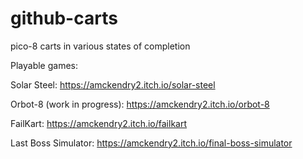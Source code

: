 # github-carts
pico-8 carts in various states of completion

Playable games:

Solar Steel: https://amckendry2.itch.io/solar-steel

Orbot-8 (work in progress): https://amckendry2.itch.io/orbot-8

FailKart: https://amckendry2.itch.io/failkart

Last Boss Simulator: https://amckendry2.itch.io/final-boss-simulator
